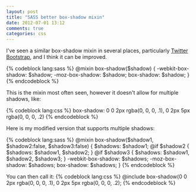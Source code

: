 ```yaml
---
layout: post
title: "SASS better box-shadow mixin"
date: 2012-07-01 13:12
comments: true
categories: css
---
```


I've seen a similar box-shadow mixin in several places, particularly <a href="http://twitter.github.com/bootstrap">Twitter Bootstrap</a>, and I think it can be improved.

{% codeblock lang:sass %}
@mixin box-shadow($shadow) {
  -webkit-box-shadow: $shadow;
     -moz-box-shadow: $shadow;
          box-shadow: $shadow;
}
{% endcodeblock %}

This is the mixin most often seen, however it doesn't allow for multiple shadows, like:

{% codeblock lang:css %}
box-shadow: 0 0 2px rgba(0, 0, 0, .1), 0 2px 5px rgba(0, 0, 0, .2)
{% endcodeblock %}

Here is my modified version that supports multiple shadows:

{% codeblock lang:sass %}
@mixin box-shadow($shadow1, $shadow2:false, $shadow3:false) {
	$shadows: $shadow1;
  @if $shadow2 { $shadows: $shadow1, $shadow2; }
  @if $shadow3 { $shadows: $shadow1, $shadow2, $shadow3; }
  -webkit-box-shadow: $shadows;
     -moz-box-shadow: $shadows;
          box-shadow: $shadows;
} 
{% endcodeblock %}

You can then call it:
{% codeblock lang:css %}
@include box-shadow(0 0 2px rgba(0, 0, 0, .1), 0 2px 5px rgba(0, 0, 0, .2);
{% endcodeblock %}
